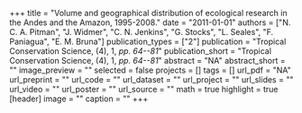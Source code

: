 +++
title = "Volume and geographical distribution of ecological research in the Andes and the Amazon, 1995-2008."
date = "2011-01-01"
authors = ["N. C. A. Pitman", "J. Widmer", "C. N. Jenkins", "G. Stocks", "L. Seales", "F. Paniagua", "E. M. Bruna"]
publication_types = ["2"]
publication = "Tropical Conservation Science, (4), 1, _pp. 64--81_"
publication_short = "Tropical Conservation Science, (4), 1, _pp. 64--81_"
abstract = "NA"
abstract_short = ""
image_preview = ""
selected = false
projects = []
tags = []
url_pdf = "NA"
url_preprint = ""
url_code = ""
url_dataset = ""
url_project = ""
url_slides = ""
url_video = ""
url_poster = ""
url_source = ""
math = true
highlight = true
[header]
image = ""
caption = ""
+++
